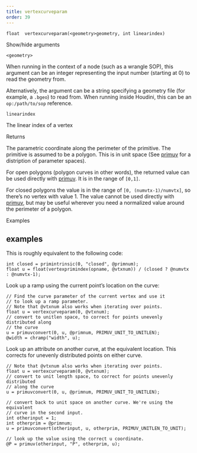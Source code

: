 ```yaml
---
title: vertexcurveparam
order: 39
---
```

`float  vertexcurveparam(<geometry>geometry, int linearindex)`

Show/hide arguments

`<geometry>`

When running in the context of a node (such as a wrangle SOP), this argument can be an integer representing the input number (starting at 0) to read the geometry from.

Alternatively, the argument can be a string specifying a geometry file (for example, a `.bgeo`) to read from. When running inside Houdini, this can be an `op:/path/to/sop` reference.

`linearindex`

The linear index of a vertex

Returns

The parametric coordinate along the perimeter of the primitive. The
primitive is assumed to be a polygon. This is in unit space (See
[primuv](primuv.html "Interpolates the value of an attribute at a certain parametric (uvw) position.") for a distription of parameter spaces).

For open polygons (polygon curves in other words), the returned value can
be used directly with [primuv](primuv.html "Interpolates the value of an attribute at a certain parametric (uvw) position."). It is in the range of `[0,1]`.

For closed polygons the value is in the range of `[0, (numvtx-1)/numvtx]`, so
there’s no vertex with value 1. The value cannot be used directly with
[primuv](primuv.html "Interpolates the value of an attribute at a certain parametric (uvw) position."), but may be useful wherever you need a normalized value around
the perimeter of a polygon.

Examples

## examples

This is roughly equivalent to the following code:

```vex
int closed = primintrinsic(0, "closed", @primnum);
float u = float(vertexprimindex(opname, @vtxnum)) / (closed ? @numvtx : @numvtx-1);

```

Look up a ramp using the current point’s location on the curve:

```vex
// Find the curve parameter of the current vertex and use it
// to look up a ramp parameter.
// Note that @vtxnum also works when iterating over points.
float u = vertexcurveparam(0, @vtxnum);
// convert to unitlen space, to correct for points unevenly distributed along
// the curve
u = primuvconvert(0, u, @primnum, PRIMUV_UNIT_TO_UNITLEN);
@width = chramp("width", u);

```

Look up an attribute on another curve, at the equivalent location. This
corrects for unevenly distributed points on either curve.

```vex
// Note that @vtxnum also works when iterating over points.
float u = vertexcurveparam(0, @vtxnum);
// convert to unit length space, to correct for points unevenly distributed
// along the curve
u = primuvconvert(0, u, @primnum, PRIMUV_UNIT_TO_UNITLEN);

// convert back to unit space on another curve. We're using the equivalent
// curve in the second input.
int otherinput = 1;
int otherprim = @primnum;
u = primuvconvert(otherinput, u, otherprim, PRIMUV_UNITLEN_TO_UNIT);

// look up the value using the correct u coordinate.
@P = primuv(otherinput, "P", otherprim, u);

```

